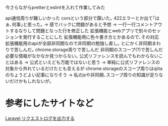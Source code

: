 今さらながらpretterとeslintを入れて作業してみた

api通信周りが難しいかった
corsという部分で躓いた｡
422エラーとか出て｢はぁ､何事｣と思った｡
-> 感でバックに問題があると予想
-> 一行一行コメントアウトするなりして問題となった行を修正した
拡張機能とwebアプリで別々のセッションを発行することにした
拡張機能用に色々書き方とかあるので､その対応
拡張機能用のapiが全部非同期なので非同期の勉強し直し｡
とにかく非同期まわりで苦しんだ｡
chrome.storage周りで苦しんだ
非同期のスコープ(?)で苦しんだ
必要な情報がなかなか見つからない｡
公式リファレンスを読んでもわからないことはある
-> 公式といえども万能ではないと思う
-> 単純に公式リファレンスの対象から外れているだけたとも言えるが
chrome.storageのスコープ周りはqiitaのちょうどよい記事になりそう
-> 私のjsや非同期､スコープ周りの知識が足りないだけかもしれないが｡

# 参考にしたサイトなど
[Laravel リクエストログを出力する](https://qiita.com/ucan-lab/items/bfd15b096a916f811468)